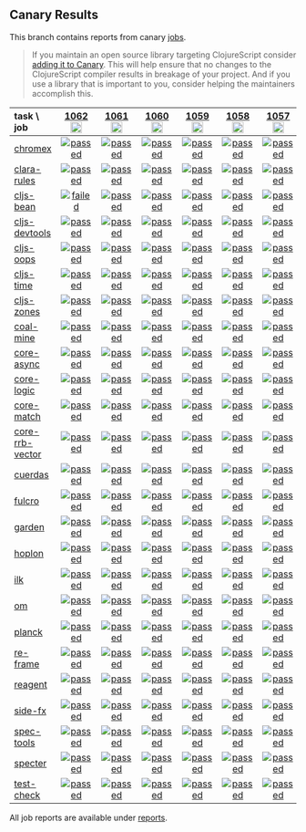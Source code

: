 ## Canary Results

This branch contains reports from canary [jobs](https://github.com/cljs-oss/canary/tree/jobs).

> If you maintain an open source library targeting ClojureScript consider [adding it to Canary](https://github.com/cljs-oss/canary/tree/master#how-to-participate). This will help ensure that no changes to the ClojureScript compiler results in breakage of your project. And if you use a library that is important to you, consider helping the maintainers accomplish this.

[//]: # (begin_overview_table)

| task \ job | <a href="reports/2019/08/19/job-001062-1.10.573-4e29b79df" title="job #1062&#xA;&#xA;job -c mfikes -r CLJS-3069&#xA;&#xA;requested by Mike Fikes (@mfikes) on 2019-08-19T22:54:25Z">1062<br/><img width=20 height=20 src="https://avatars1.githubusercontent.com/u/1723464?v=4&s=60"></a> | <a href="reports/2019/08/19/job-001061-1.10.573-faec20acc" title="job #1061&#xA;&#xA;job -c mfikes -r CLJS-2823&#xA;&#xA;requested by Mike Fikes (@mfikes) on 2019-08-19T21:05:05Z">1061<br/><img width=20 height=20 src="https://avatars1.githubusercontent.com/u/1723464?v=4&s=60"></a> | <a href="reports/2019/08/19/job-001060-1.10.573-bfc2d2f0b" title="job #1060&#xA;&#xA;job -c mfikes -r CLJS-2874&#xA;&#xA;requested by Mike Fikes (@mfikes) on 2019-08-19T20:13:37Z">1060<br/><img width=20 height=20 src="https://avatars1.githubusercontent.com/u/1723464?v=4&s=60"></a> | <a href="reports/2019/08/19/job-001059-1.10.572-b38ded99" title="job #1059&#xA;&#xA;job&#xA;&#xA;requested by BinaryAge Bot (@babot) on 2019-08-19T06:00:09Z">1059<br/><img width=20 height=20 src="https://avatars0.githubusercontent.com/u/1476765?v=4&s=60"></a> | <a href="reports/2019/08/17/job-001058-1.10.572-b38ded99" title="job #1058&#xA;&#xA;job&#xA;&#xA;requested by BinaryAge Bot (@babot) on 2019-08-17T19:43:05Z">1058<br/><img width=20 height=20 src="https://avatars0.githubusercontent.com/u/1476765?v=4&s=60"></a> | <a href="reports/2019/08/15/job-001057-1.10.572-b38ded99" title="job #1057&#xA;&#xA;job&#xA;&#xA;requested by BinaryAge Bot (@babot) on 2019-08-15T06:00:08Z">1057<br/><img width=20 height=20 src="https://avatars0.githubusercontent.com/u/1476765?v=4&s=60"></a> | <a href="reports/2019/08/14/job-001056-1.10.572-b38ded99" title="job #1056&#xA;&#xA;job&#xA;&#xA;requested by BinaryAge Bot (@babot) on 2019-08-14T06:01:22Z">1056<br/><img width=20 height=20 src="https://avatars0.githubusercontent.com/u/1476765?v=4&s=60"></a> | <a href="reports/2019/08/13/job-001055-1.10.572-b38ded99" title="job #1055&#xA;&#xA;job&#xA;&#xA;requested by BinaryAge Bot (@babot) on 2019-08-13T06:00:13Z">1055<br/><img width=20 height=20 src="https://avatars0.githubusercontent.com/u/1476765?v=4&s=60"></a> | <a href="reports/2019/08/12/job-001054-1.10.572-b38ded99" title="job #1054&#xA;&#xA;job&#xA;&#xA;requested by Mike Fikes (@mfikes) on 2019-08-12T18:30:49Z">1054<br/><img width=20 height=20 src="https://avatars1.githubusercontent.com/u/1723464?v=4&s=60"></a> | <a href="reports/2019/08/12/job-001053-1.10.571-3f5a60a3" title="job #1053&#xA;&#xA;job&#xA;&#xA;requested by BinaryAge Bot (@babot) on 2019-08-12T06:00:14Z">1053<br/><img width=20 height=20 src="https://avatars0.githubusercontent.com/u/1476765?v=4&s=60"></a> |
| :--- | :---: | :---: | :---: | :---: | :---: | :---: | :---: | :---: | :---: | :---: |
| [chromex](https://github.com/binaryage/chromex) | <a href="reports/2019/08/19/job-001062-1.10.573-4e29b79df#-chromex"><img title="passed" src="http://box.binaryage.com/s-passed.svg"><a> | <a href="reports/2019/08/19/job-001061-1.10.573-faec20acc#-chromex"><img title="passed" src="http://box.binaryage.com/s-passed.svg"><a> | <a href="reports/2019/08/19/job-001060-1.10.573-bfc2d2f0b#-chromex"><img title="passed" src="http://box.binaryage.com/s-passed.svg"><a> | <a href="reports/2019/08/19/job-001059-1.10.572-b38ded99#-chromex"><img title="passed" src="http://box.binaryage.com/s-passed.svg"><a> | <a href="reports/2019/08/17/job-001058-1.10.572-b38ded99#-chromex"><img title="passed" src="http://box.binaryage.com/s-passed.svg"><a> | <a href="reports/2019/08/15/job-001057-1.10.572-b38ded99#-chromex"><img title="passed" src="http://box.binaryage.com/s-passed.svg"><a> | <a href="reports/2019/08/14/job-001056-1.10.572-b38ded99#-chromex"><img title="passed" src="http://box.binaryage.com/s-passed.svg"><a> | <a href="reports/2019/08/13/job-001055-1.10.572-b38ded99#-chromex"><img title="passed" src="http://box.binaryage.com/s-passed.svg"><a> | <a href="reports/2019/08/12/job-001054-1.10.572-b38ded99#-chromex"><img title="passed" src="http://box.binaryage.com/s-passed.svg"><a> | <a href="reports/2019/08/12/job-001053-1.10.571-3f5a60a3#-chromex"><img title="passed" src="http://box.binaryage.com/s-passed.svg"><a> |
| [clara-rules](https://github.com/cerner/clara-rules) | <a href="reports/2019/08/19/job-001062-1.10.573-4e29b79df#-clara-rules"><img title="passed" src="http://box.binaryage.com/s-passed.svg"><a> | <a href="reports/2019/08/19/job-001061-1.10.573-faec20acc#-clara-rules"><img title="passed" src="http://box.binaryage.com/s-passed.svg"><a> | <a href="reports/2019/08/19/job-001060-1.10.573-bfc2d2f0b#-clara-rules"><img title="passed" src="http://box.binaryage.com/s-passed.svg"><a> | <a href="reports/2019/08/19/job-001059-1.10.572-b38ded99#-clara-rules"><img title="passed" src="http://box.binaryage.com/s-passed.svg"><a> | <a href="reports/2019/08/17/job-001058-1.10.572-b38ded99#-clara-rules"><img title="passed" src="http://box.binaryage.com/s-passed.svg"><a> | <a href="reports/2019/08/15/job-001057-1.10.572-b38ded99#-clara-rules"><img title="passed" src="http://box.binaryage.com/s-passed.svg"><a> | <a href="reports/2019/08/14/job-001056-1.10.572-b38ded99#-clara-rules"><img title="passed" src="http://box.binaryage.com/s-passed.svg"><a> | <a href="reports/2019/08/13/job-001055-1.10.572-b38ded99#-clara-rules"><img title="passed" src="http://box.binaryage.com/s-passed.svg"><a> | <a href="reports/2019/08/12/job-001054-1.10.572-b38ded99#-clara-rules"><img title="passed" src="http://box.binaryage.com/s-passed.svg"><a> | <a href="reports/2019/08/12/job-001053-1.10.571-3f5a60a3#-clara-rules"><img title="passed" src="http://box.binaryage.com/s-passed.svg"><a> |
| [cljs-bean](https://github.com/mfikes/cljs-bean) | <a href="reports/2019/08/19/job-001062-1.10.573-4e29b79df#-cljs-bean"><img title="failed" src="http://box.binaryage.com/s-failed.svg"><a> | <a href="reports/2019/08/19/job-001061-1.10.573-faec20acc#-cljs-bean"><img title="passed" src="http://box.binaryage.com/s-passed.svg"><a> | <a href="reports/2019/08/19/job-001060-1.10.573-bfc2d2f0b#-cljs-bean"><img title="passed" src="http://box.binaryage.com/s-passed.svg"><a> | <a href="reports/2019/08/19/job-001059-1.10.572-b38ded99#-cljs-bean"><img title="passed" src="http://box.binaryage.com/s-passed.svg"><a> | <a href="reports/2019/08/17/job-001058-1.10.572-b38ded99#-cljs-bean"><img title="passed" src="http://box.binaryage.com/s-passed.svg"><a> | <a href="reports/2019/08/15/job-001057-1.10.572-b38ded99#-cljs-bean"><img title="passed" src="http://box.binaryage.com/s-passed.svg"><a> | <a href="reports/2019/08/14/job-001056-1.10.572-b38ded99#-cljs-bean"><img title="passed" src="http://box.binaryage.com/s-passed.svg"><a> | <a href="reports/2019/08/13/job-001055-1.10.572-b38ded99#-cljs-bean"><img title="passed" src="http://box.binaryage.com/s-passed.svg"><a> | <a href="reports/2019/08/12/job-001054-1.10.572-b38ded99#-cljs-bean"><img title="passed" src="http://box.binaryage.com/s-passed.svg"><a> | <a href="reports/2019/08/12/job-001053-1.10.571-3f5a60a3#-cljs-bean"><img title="passed" src="http://box.binaryage.com/s-passed.svg"><a> |
| [cljs-devtools](https://github.com/binaryage/cljs-devtools) | <a href="reports/2019/08/19/job-001062-1.10.573-4e29b79df#-cljs-devtools"><img title="passed" src="http://box.binaryage.com/s-passed.svg"><a> | <a href="reports/2019/08/19/job-001061-1.10.573-faec20acc#-cljs-devtools"><img title="passed" src="http://box.binaryage.com/s-passed.svg"><a> | <a href="reports/2019/08/19/job-001060-1.10.573-bfc2d2f0b#-cljs-devtools"><img title="passed" src="http://box.binaryage.com/s-passed.svg"><a> | <a href="reports/2019/08/19/job-001059-1.10.572-b38ded99#-cljs-devtools"><img title="passed" src="http://box.binaryage.com/s-passed.svg"><a> | <a href="reports/2019/08/17/job-001058-1.10.572-b38ded99#-cljs-devtools"><img title="passed" src="http://box.binaryage.com/s-passed.svg"><a> | <a href="reports/2019/08/15/job-001057-1.10.572-b38ded99#-cljs-devtools"><img title="passed" src="http://box.binaryage.com/s-passed.svg"><a> | <a href="reports/2019/08/14/job-001056-1.10.572-b38ded99#-cljs-devtools"><img title="passed" src="http://box.binaryage.com/s-passed.svg"><a> | <a href="reports/2019/08/13/job-001055-1.10.572-b38ded99#-cljs-devtools"><img title="passed" src="http://box.binaryage.com/s-passed.svg"><a> | <a href="reports/2019/08/12/job-001054-1.10.572-b38ded99#-cljs-devtools"><img title="passed" src="http://box.binaryage.com/s-passed.svg"><a> | <a href="reports/2019/08/12/job-001053-1.10.571-3f5a60a3#-cljs-devtools"><img title="passed" src="http://box.binaryage.com/s-passed.svg"><a> |
| [cljs-oops](https://github.com/binaryage/cljs-oops) | <a href="reports/2019/08/19/job-001062-1.10.573-4e29b79df#-cljs-oops"><img title="passed" src="http://box.binaryage.com/s-passed.svg"><a> | <a href="reports/2019/08/19/job-001061-1.10.573-faec20acc#-cljs-oops"><img title="passed" src="http://box.binaryage.com/s-passed.svg"><a> | <a href="reports/2019/08/19/job-001060-1.10.573-bfc2d2f0b#-cljs-oops"><img title="passed" src="http://box.binaryage.com/s-passed.svg"><a> | <a href="reports/2019/08/19/job-001059-1.10.572-b38ded99#-cljs-oops"><img title="passed" src="http://box.binaryage.com/s-passed.svg"><a> | <a href="reports/2019/08/17/job-001058-1.10.572-b38ded99#-cljs-oops"><img title="passed" src="http://box.binaryage.com/s-passed.svg"><a> | <a href="reports/2019/08/15/job-001057-1.10.572-b38ded99#-cljs-oops"><img title="passed" src="http://box.binaryage.com/s-passed.svg"><a> | <a href="reports/2019/08/14/job-001056-1.10.572-b38ded99#-cljs-oops"><img title="passed" src="http://box.binaryage.com/s-passed.svg"><a> | <a href="reports/2019/08/13/job-001055-1.10.572-b38ded99#-cljs-oops"><img title="passed" src="http://box.binaryage.com/s-passed.svg"><a> | <a href="reports/2019/08/12/job-001054-1.10.572-b38ded99#-cljs-oops"><img title="passed" src="http://box.binaryage.com/s-passed.svg"><a> | <a href="reports/2019/08/12/job-001053-1.10.571-3f5a60a3#-cljs-oops"><img title="passed" src="http://box.binaryage.com/s-passed.svg"><a> |
| [cljs-time](https://github.com/andrewmcveigh/cljs-time) | <a href="reports/2019/08/19/job-001062-1.10.573-4e29b79df#-cljs-time"><img title="passed" src="http://box.binaryage.com/s-passed.svg"><a> | <a href="reports/2019/08/19/job-001061-1.10.573-faec20acc#-cljs-time"><img title="passed" src="http://box.binaryage.com/s-passed.svg"><a> | <a href="reports/2019/08/19/job-001060-1.10.573-bfc2d2f0b#-cljs-time"><img title="passed" src="http://box.binaryage.com/s-passed.svg"><a> | <a href="reports/2019/08/19/job-001059-1.10.572-b38ded99#-cljs-time"><img title="passed" src="http://box.binaryage.com/s-passed.svg"><a> | <a href="reports/2019/08/17/job-001058-1.10.572-b38ded99#-cljs-time"><img title="passed" src="http://box.binaryage.com/s-passed.svg"><a> | <a href="reports/2019/08/15/job-001057-1.10.572-b38ded99#-cljs-time"><img title="passed" src="http://box.binaryage.com/s-passed.svg"><a> | <a href="reports/2019/08/14/job-001056-1.10.572-b38ded99#-cljs-time"><img title="passed" src="http://box.binaryage.com/s-passed.svg"><a> | <a href="reports/2019/08/13/job-001055-1.10.572-b38ded99#-cljs-time"><img title="passed" src="http://box.binaryage.com/s-passed.svg"><a> | <a href="reports/2019/08/12/job-001054-1.10.572-b38ded99#-cljs-time"><img title="passed" src="http://box.binaryage.com/s-passed.svg"><a> | <a href="reports/2019/08/12/job-001053-1.10.571-3f5a60a3#-cljs-time"><img title="passed" src="http://box.binaryage.com/s-passed.svg"><a> |
| [cljs-zones](https://github.com/binaryage/cljs-zones) | <a href="reports/2019/08/19/job-001062-1.10.573-4e29b79df#-cljs-zones"><img title="passed" src="http://box.binaryage.com/s-passed.svg"><a> | <a href="reports/2019/08/19/job-001061-1.10.573-faec20acc#-cljs-zones"><img title="passed" src="http://box.binaryage.com/s-passed.svg"><a> | <a href="reports/2019/08/19/job-001060-1.10.573-bfc2d2f0b#-cljs-zones"><img title="passed" src="http://box.binaryage.com/s-passed.svg"><a> | <a href="reports/2019/08/19/job-001059-1.10.572-b38ded99#-cljs-zones"><img title="passed" src="http://box.binaryage.com/s-passed.svg"><a> | <a href="reports/2019/08/17/job-001058-1.10.572-b38ded99#-cljs-zones"><img title="passed" src="http://box.binaryage.com/s-passed.svg"><a> | <a href="reports/2019/08/15/job-001057-1.10.572-b38ded99#-cljs-zones"><img title="passed" src="http://box.binaryage.com/s-passed.svg"><a> | <a href="reports/2019/08/14/job-001056-1.10.572-b38ded99#-cljs-zones"><img title="passed" src="http://box.binaryage.com/s-passed.svg"><a> | <a href="reports/2019/08/13/job-001055-1.10.572-b38ded99#-cljs-zones"><img title="passed" src="http://box.binaryage.com/s-passed.svg"><a> | <a href="reports/2019/08/12/job-001054-1.10.572-b38ded99#-cljs-zones"><img title="passed" src="http://box.binaryage.com/s-passed.svg"><a> | <a href="reports/2019/08/12/job-001053-1.10.571-3f5a60a3#-cljs-zones"><img title="passed" src="http://box.binaryage.com/s-passed.svg"><a> |
| [coal-mine](https://github.com/mfikes/coal-mine) | <a href="reports/2019/08/19/job-001062-1.10.573-4e29b79df#-coal-mine"><img title="passed" src="http://box.binaryage.com/s-passed.svg"><a> | <a href="reports/2019/08/19/job-001061-1.10.573-faec20acc#-coal-mine"><img title="passed" src="http://box.binaryage.com/s-passed.svg"><a> | <a href="reports/2019/08/19/job-001060-1.10.573-bfc2d2f0b#-coal-mine"><img title="passed" src="http://box.binaryage.com/s-passed.svg"><a> | <a href="reports/2019/08/19/job-001059-1.10.572-b38ded99#-coal-mine"><img title="passed" src="http://box.binaryage.com/s-passed.svg"><a> | <a href="reports/2019/08/17/job-001058-1.10.572-b38ded99#-coal-mine"><img title="passed" src="http://box.binaryage.com/s-passed.svg"><a> | <a href="reports/2019/08/15/job-001057-1.10.572-b38ded99#-coal-mine"><img title="passed" src="http://box.binaryage.com/s-passed.svg"><a> | <a href="reports/2019/08/14/job-001056-1.10.572-b38ded99#-coal-mine"><img title="passed" src="http://box.binaryage.com/s-passed.svg"><a> | <a href="reports/2019/08/13/job-001055-1.10.572-b38ded99#-coal-mine"><img title="passed" src="http://box.binaryage.com/s-passed.svg"><a> | <a href="reports/2019/08/12/job-001054-1.10.572-b38ded99#-coal-mine"><img title="passed" src="http://box.binaryage.com/s-passed.svg"><a> | <a href="reports/2019/08/12/job-001053-1.10.571-3f5a60a3#-coal-mine"><img title="passed" src="http://box.binaryage.com/s-passed.svg"><a> |
| [core-async](https://github.com/clojure/core.async) | <a href="reports/2019/08/19/job-001062-1.10.573-4e29b79df#-core-async"><img title="passed" src="http://box.binaryage.com/s-passed.svg"><a> | <a href="reports/2019/08/19/job-001061-1.10.573-faec20acc#-core-async"><img title="passed" src="http://box.binaryage.com/s-passed.svg"><a> | <a href="reports/2019/08/19/job-001060-1.10.573-bfc2d2f0b#-core-async"><img title="passed" src="http://box.binaryage.com/s-passed.svg"><a> | <a href="reports/2019/08/19/job-001059-1.10.572-b38ded99#-core-async"><img title="passed" src="http://box.binaryage.com/s-passed.svg"><a> | <a href="reports/2019/08/17/job-001058-1.10.572-b38ded99#-core-async"><img title="passed" src="http://box.binaryage.com/s-passed.svg"><a> | <a href="reports/2019/08/15/job-001057-1.10.572-b38ded99#-core-async"><img title="passed" src="http://box.binaryage.com/s-passed.svg"><a> | <a href="reports/2019/08/14/job-001056-1.10.572-b38ded99#-core-async"><img title="passed" src="http://box.binaryage.com/s-passed.svg"><a> | <a href="reports/2019/08/13/job-001055-1.10.572-b38ded99#-core-async"><img title="passed" src="http://box.binaryage.com/s-passed.svg"><a> | <a href="reports/2019/08/12/job-001054-1.10.572-b38ded99#-core-async"><img title="passed" src="http://box.binaryage.com/s-passed.svg"><a> | <a href="reports/2019/08/12/job-001053-1.10.571-3f5a60a3#-core-async"><img title="passed" src="http://box.binaryage.com/s-passed.svg"><a> |
| [core-logic](https://github.com/clojure/core.logic) | <a href="reports/2019/08/19/job-001062-1.10.573-4e29b79df#-core-logic"><img title="passed" src="http://box.binaryage.com/s-passed.svg"><a> | <a href="reports/2019/08/19/job-001061-1.10.573-faec20acc#-core-logic"><img title="passed" src="http://box.binaryage.com/s-passed.svg"><a> | <a href="reports/2019/08/19/job-001060-1.10.573-bfc2d2f0b#-core-logic"><img title="passed" src="http://box.binaryage.com/s-passed.svg"><a> | <a href="reports/2019/08/19/job-001059-1.10.572-b38ded99#-core-logic"><img title="passed" src="http://box.binaryage.com/s-passed.svg"><a> | <a href="reports/2019/08/17/job-001058-1.10.572-b38ded99#-core-logic"><img title="passed" src="http://box.binaryage.com/s-passed.svg"><a> | <a href="reports/2019/08/15/job-001057-1.10.572-b38ded99#-core-logic"><img title="passed" src="http://box.binaryage.com/s-passed.svg"><a> | <a href="reports/2019/08/14/job-001056-1.10.572-b38ded99#-core-logic"><img title="passed" src="http://box.binaryage.com/s-passed.svg"><a> | <a href="reports/2019/08/13/job-001055-1.10.572-b38ded99#-core-logic"><img title="passed" src="http://box.binaryage.com/s-passed.svg"><a> | <a href="reports/2019/08/12/job-001054-1.10.572-b38ded99#-core-logic"><img title="passed" src="http://box.binaryage.com/s-passed.svg"><a> | <a href="reports/2019/08/12/job-001053-1.10.571-3f5a60a3#-core-logic"><img title="passed" src="http://box.binaryage.com/s-passed.svg"><a> |
| [core-match](https://github.com/clojure/core.match) | <a href="reports/2019/08/19/job-001062-1.10.573-4e29b79df#-core-match"><img title="passed" src="http://box.binaryage.com/s-passed.svg"><a> | <a href="reports/2019/08/19/job-001061-1.10.573-faec20acc#-core-match"><img title="passed" src="http://box.binaryage.com/s-passed.svg"><a> | <a href="reports/2019/08/19/job-001060-1.10.573-bfc2d2f0b#-core-match"><img title="passed" src="http://box.binaryage.com/s-passed.svg"><a> | <a href="reports/2019/08/19/job-001059-1.10.572-b38ded99#-core-match"><img title="passed" src="http://box.binaryage.com/s-passed.svg"><a> | <a href="reports/2019/08/17/job-001058-1.10.572-b38ded99#-core-match"><img title="passed" src="http://box.binaryage.com/s-passed.svg"><a> | <a href="reports/2019/08/15/job-001057-1.10.572-b38ded99#-core-match"><img title="passed" src="http://box.binaryage.com/s-passed.svg"><a> | <a href="reports/2019/08/14/job-001056-1.10.572-b38ded99#-core-match"><img title="passed" src="http://box.binaryage.com/s-passed.svg"><a> | <a href="reports/2019/08/13/job-001055-1.10.572-b38ded99#-core-match"><img title="passed" src="http://box.binaryage.com/s-passed.svg"><a> | <a href="reports/2019/08/12/job-001054-1.10.572-b38ded99#-core-match"><img title="passed" src="http://box.binaryage.com/s-passed.svg"><a> | <a href="reports/2019/08/12/job-001053-1.10.571-3f5a60a3#-core-match"><img title="passed" src="http://box.binaryage.com/s-passed.svg"><a> |
| [core-rrb-vector](https://github.com/clojure/core.rrb-vector) | <a href="reports/2019/08/19/job-001062-1.10.573-4e29b79df#-core-rrb-vector"><img title="passed" src="http://box.binaryage.com/s-passed.svg"><a> | <a href="reports/2019/08/19/job-001061-1.10.573-faec20acc#-core-rrb-vector"><img title="passed" src="http://box.binaryage.com/s-passed.svg"><a> | <a href="reports/2019/08/19/job-001060-1.10.573-bfc2d2f0b#-core-rrb-vector"><img title="passed" src="http://box.binaryage.com/s-passed.svg"><a> | <a href="reports/2019/08/19/job-001059-1.10.572-b38ded99#-core-rrb-vector"><img title="passed" src="http://box.binaryage.com/s-passed.svg"><a> | <a href="reports/2019/08/17/job-001058-1.10.572-b38ded99#-core-rrb-vector"><img title="passed" src="http://box.binaryage.com/s-passed.svg"><a> | <a href="reports/2019/08/15/job-001057-1.10.572-b38ded99#-core-rrb-vector"><img title="passed" src="http://box.binaryage.com/s-passed.svg"><a> | <a href="reports/2019/08/14/job-001056-1.10.572-b38ded99#-core-rrb-vector"><img title="passed" src="http://box.binaryage.com/s-passed.svg"><a> | <a href="reports/2019/08/13/job-001055-1.10.572-b38ded99#-core-rrb-vector"><img title="passed" src="http://box.binaryage.com/s-passed.svg"><a> | <a href="reports/2019/08/12/job-001054-1.10.572-b38ded99#-core-rrb-vector"><img title="passed" src="http://box.binaryage.com/s-passed.svg"><a> | <a href="reports/2019/08/12/job-001053-1.10.571-3f5a60a3#-core-rrb-vector"><img title="passed" src="http://box.binaryage.com/s-passed.svg"><a> |
| [cuerdas](https://github.com/funcool/cuerdas) | <a href="reports/2019/08/19/job-001062-1.10.573-4e29b79df#-cuerdas"><img title="passed" src="http://box.binaryage.com/s-passed.svg"><a> | <a href="reports/2019/08/19/job-001061-1.10.573-faec20acc#-cuerdas"><img title="passed" src="http://box.binaryage.com/s-passed.svg"><a> | <a href="reports/2019/08/19/job-001060-1.10.573-bfc2d2f0b#-cuerdas"><img title="passed" src="http://box.binaryage.com/s-passed.svg"><a> | <a href="reports/2019/08/19/job-001059-1.10.572-b38ded99#-cuerdas"><img title="passed" src="http://box.binaryage.com/s-passed.svg"><a> | <a href="reports/2019/08/17/job-001058-1.10.572-b38ded99#-cuerdas"><img title="passed" src="http://box.binaryage.com/s-passed.svg"><a> | <a href="reports/2019/08/15/job-001057-1.10.572-b38ded99#-cuerdas"><img title="passed" src="http://box.binaryage.com/s-passed.svg"><a> | <a href="reports/2019/08/14/job-001056-1.10.572-b38ded99#-cuerdas"><img title="passed" src="http://box.binaryage.com/s-passed.svg"><a> | <a href="reports/2019/08/13/job-001055-1.10.572-b38ded99#-cuerdas"><img title="passed" src="http://box.binaryage.com/s-passed.svg"><a> | <a href="reports/2019/08/12/job-001054-1.10.572-b38ded99#-cuerdas"><img title="passed" src="http://box.binaryage.com/s-passed.svg"><a> | <a href="reports/2019/08/12/job-001053-1.10.571-3f5a60a3#-cuerdas"><img title="passed" src="http://box.binaryage.com/s-passed.svg"><a> |
| [fulcro](https://github.com/fulcrologic/fulcro) | <a href="reports/2019/08/19/job-001062-1.10.573-4e29b79df#-fulcro"><img title="passed" src="http://box.binaryage.com/s-passed.svg"><a> | <a href="reports/2019/08/19/job-001061-1.10.573-faec20acc#-fulcro"><img title="passed" src="http://box.binaryage.com/s-passed.svg"><a> | <a href="reports/2019/08/19/job-001060-1.10.573-bfc2d2f0b#-fulcro"><img title="passed" src="http://box.binaryage.com/s-passed.svg"><a> | <a href="reports/2019/08/19/job-001059-1.10.572-b38ded99#-fulcro"><img title="passed" src="http://box.binaryage.com/s-passed.svg"><a> | <a href="reports/2019/08/17/job-001058-1.10.572-b38ded99#-fulcro"><img title="passed" src="http://box.binaryage.com/s-passed.svg"><a> | <a href="reports/2019/08/15/job-001057-1.10.572-b38ded99#-fulcro"><img title="passed" src="http://box.binaryage.com/s-passed.svg"><a> | <a href="reports/2019/08/14/job-001056-1.10.572-b38ded99#-fulcro"><img title="passed" src="http://box.binaryage.com/s-passed.svg"><a> | <a href="reports/2019/08/13/job-001055-1.10.572-b38ded99#-fulcro"><img title="passed" src="http://box.binaryage.com/s-passed.svg"><a> | <a href="reports/2019/08/12/job-001054-1.10.572-b38ded99#-fulcro"><img title="passed" src="http://box.binaryage.com/s-passed.svg"><a> | <a href="reports/2019/08/12/job-001053-1.10.571-3f5a60a3#-fulcro"><img title="passed" src="http://box.binaryage.com/s-passed.svg"><a> |
| [garden](https://github.com/noprompt/garden) | <a href="reports/2019/08/19/job-001062-1.10.573-4e29b79df#-garden"><img title="passed" src="http://box.binaryage.com/s-passed.svg"><a> | <a href="reports/2019/08/19/job-001061-1.10.573-faec20acc#-garden"><img title="passed" src="http://box.binaryage.com/s-passed.svg"><a> | <a href="reports/2019/08/19/job-001060-1.10.573-bfc2d2f0b#-garden"><img title="passed" src="http://box.binaryage.com/s-passed.svg"><a> | <a href="reports/2019/08/19/job-001059-1.10.572-b38ded99#-garden"><img title="passed" src="http://box.binaryage.com/s-passed.svg"><a> | <a href="reports/2019/08/17/job-001058-1.10.572-b38ded99#-garden"><img title="passed" src="http://box.binaryage.com/s-passed.svg"><a> | <a href="reports/2019/08/15/job-001057-1.10.572-b38ded99#-garden"><img title="passed" src="http://box.binaryage.com/s-passed.svg"><a> | <a href="reports/2019/08/14/job-001056-1.10.572-b38ded99#-garden"><img title="passed" src="http://box.binaryage.com/s-passed.svg"><a> | <a href="reports/2019/08/13/job-001055-1.10.572-b38ded99#-garden"><img title="passed" src="http://box.binaryage.com/s-passed.svg"><a> | <a href="reports/2019/08/12/job-001054-1.10.572-b38ded99#-garden"><img title="passed" src="http://box.binaryage.com/s-passed.svg"><a> | <a href="reports/2019/08/12/job-001053-1.10.571-3f5a60a3#-garden"><img title="passed" src="http://box.binaryage.com/s-passed.svg"><a> |
| [hoplon](https://github.com/hoplon/hoplon) | <a href="reports/2019/08/19/job-001062-1.10.573-4e29b79df#-hoplon"><img title="passed" src="http://box.binaryage.com/s-passed.svg"><a> | <a href="reports/2019/08/19/job-001061-1.10.573-faec20acc#-hoplon"><img title="passed" src="http://box.binaryage.com/s-passed.svg"><a> | <a href="reports/2019/08/19/job-001060-1.10.573-bfc2d2f0b#-hoplon"><img title="passed" src="http://box.binaryage.com/s-passed.svg"><a> | <a href="reports/2019/08/19/job-001059-1.10.572-b38ded99#-hoplon"><img title="passed" src="http://box.binaryage.com/s-passed.svg"><a> | <a href="reports/2019/08/17/job-001058-1.10.572-b38ded99#-hoplon"><img title="passed" src="http://box.binaryage.com/s-passed.svg"><a> | <a href="reports/2019/08/15/job-001057-1.10.572-b38ded99#-hoplon"><img title="passed" src="http://box.binaryage.com/s-passed.svg"><a> | <a href="reports/2019/08/14/job-001056-1.10.572-b38ded99#-hoplon"><img title="passed" src="http://box.binaryage.com/s-passed.svg"><a> | <a href="reports/2019/08/13/job-001055-1.10.572-b38ded99#-hoplon"><img title="passed" src="http://box.binaryage.com/s-passed.svg"><a> | <a href="reports/2019/08/12/job-001054-1.10.572-b38ded99#-hoplon"><img title="passed" src="http://box.binaryage.com/s-passed.svg"><a> | <a href="reports/2019/08/12/job-001053-1.10.571-3f5a60a3#-hoplon"><img title="failed" src="http://box.binaryage.com/s-failed.svg"><a> |
| [ilk](https://github.com/mfikes/ilk) | <a href="reports/2019/08/19/job-001062-1.10.573-4e29b79df#-ilk"><img title="passed" src="http://box.binaryage.com/s-passed.svg"><a> | <a href="reports/2019/08/19/job-001061-1.10.573-faec20acc#-ilk"><img title="passed" src="http://box.binaryage.com/s-passed.svg"><a> | <a href="reports/2019/08/19/job-001060-1.10.573-bfc2d2f0b#-ilk"><img title="passed" src="http://box.binaryage.com/s-passed.svg"><a> | <a href="reports/2019/08/19/job-001059-1.10.572-b38ded99#-ilk"><img title="passed" src="http://box.binaryage.com/s-passed.svg"><a> | <a href="reports/2019/08/17/job-001058-1.10.572-b38ded99#-ilk"><img title="passed" src="http://box.binaryage.com/s-passed.svg"><a> | <a href="reports/2019/08/15/job-001057-1.10.572-b38ded99#-ilk"><img title="passed" src="http://box.binaryage.com/s-passed.svg"><a> | <a href="reports/2019/08/14/job-001056-1.10.572-b38ded99#-ilk"><img title="passed" src="http://box.binaryage.com/s-passed.svg"><a> | <a href="reports/2019/08/13/job-001055-1.10.572-b38ded99#-ilk"><img title="passed" src="http://box.binaryage.com/s-passed.svg"><a> | <a href="reports/2019/08/12/job-001054-1.10.572-b38ded99#-ilk"><img title="passed" src="http://box.binaryage.com/s-passed.svg"><a> | <a href="reports/2019/08/12/job-001053-1.10.571-3f5a60a3#-ilk"><img title="passed" src="http://box.binaryage.com/s-passed.svg"><a> |
| [om](https://github.com/omcljs/om) | <a href="reports/2019/08/19/job-001062-1.10.573-4e29b79df#-om"><img title="passed" src="http://box.binaryage.com/s-passed.svg"><a> | <a href="reports/2019/08/19/job-001061-1.10.573-faec20acc#-om"><img title="passed" src="http://box.binaryage.com/s-passed.svg"><a> | <a href="reports/2019/08/19/job-001060-1.10.573-bfc2d2f0b#-om"><img title="passed" src="http://box.binaryage.com/s-passed.svg"><a> | <a href="reports/2019/08/19/job-001059-1.10.572-b38ded99#-om"><img title="passed" src="http://box.binaryage.com/s-passed.svg"><a> | <a href="reports/2019/08/17/job-001058-1.10.572-b38ded99#-om"><img title="passed" src="http://box.binaryage.com/s-passed.svg"><a> | <a href="reports/2019/08/15/job-001057-1.10.572-b38ded99#-om"><img title="passed" src="http://box.binaryage.com/s-passed.svg"><a> | <a href="reports/2019/08/14/job-001056-1.10.572-b38ded99#-om"><img title="passed" src="http://box.binaryage.com/s-passed.svg"><a> | <a href="reports/2019/08/13/job-001055-1.10.572-b38ded99#-om"><img title="passed" src="http://box.binaryage.com/s-passed.svg"><a> | <a href="reports/2019/08/12/job-001054-1.10.572-b38ded99#-om"><img title="passed" src="http://box.binaryage.com/s-passed.svg"><a> | <a href="reports/2019/08/12/job-001053-1.10.571-3f5a60a3#-om"><img title="passed" src="http://box.binaryage.com/s-passed.svg"><a> |
| [planck](https://github.com/planck-repl/planck) | <a href="reports/2019/08/19/job-001062-1.10.573-4e29b79df#-planck"><img title="passed" src="http://box.binaryage.com/s-passed.svg"><a> | <a href="reports/2019/08/19/job-001061-1.10.573-faec20acc#-planck"><img title="passed" src="http://box.binaryage.com/s-passed.svg"><a> | <a href="reports/2019/08/19/job-001060-1.10.573-bfc2d2f0b#-planck"><img title="passed" src="http://box.binaryage.com/s-passed.svg"><a> | <a href="reports/2019/08/19/job-001059-1.10.572-b38ded99#-planck"><img title="passed" src="http://box.binaryage.com/s-passed.svg"><a> | <a href="reports/2019/08/17/job-001058-1.10.572-b38ded99#-planck"><img title="passed" src="http://box.binaryage.com/s-passed.svg"><a> | <a href="reports/2019/08/15/job-001057-1.10.572-b38ded99#-planck"><img title="passed" src="http://box.binaryage.com/s-passed.svg"><a> | <a href="reports/2019/08/14/job-001056-1.10.572-b38ded99#-planck"><img title="passed" src="http://box.binaryage.com/s-passed.svg"><a> | <a href="reports/2019/08/13/job-001055-1.10.572-b38ded99#-planck"><img title="passed" src="http://box.binaryage.com/s-passed.svg"><a> | <a href="reports/2019/08/12/job-001054-1.10.572-b38ded99#-planck"><img title="passed" src="http://box.binaryage.com/s-passed.svg"><a> | <a href="reports/2019/08/12/job-001053-1.10.571-3f5a60a3#-planck"><img title="passed" src="http://box.binaryage.com/s-passed.svg"><a> |
| [re-frame](https://github.com/Day8/re-frame) | <a href="reports/2019/08/19/job-001062-1.10.573-4e29b79df#-re-frame"><img title="passed" src="http://box.binaryage.com/s-passed.svg"><a> | <a href="reports/2019/08/19/job-001061-1.10.573-faec20acc#-re-frame"><img title="passed" src="http://box.binaryage.com/s-passed.svg"><a> | <a href="reports/2019/08/19/job-001060-1.10.573-bfc2d2f0b#-re-frame"><img title="passed" src="http://box.binaryage.com/s-passed.svg"><a> | <a href="reports/2019/08/19/job-001059-1.10.572-b38ded99#-re-frame"><img title="passed" src="http://box.binaryage.com/s-passed.svg"><a> | <a href="reports/2019/08/17/job-001058-1.10.572-b38ded99#-re-frame"><img title="passed" src="http://box.binaryage.com/s-passed.svg"><a> | <a href="reports/2019/08/15/job-001057-1.10.572-b38ded99#-re-frame"><img title="passed" src="http://box.binaryage.com/s-passed.svg"><a> | <a href="reports/2019/08/14/job-001056-1.10.572-b38ded99#-re-frame"><img title="passed" src="http://box.binaryage.com/s-passed.svg"><a> | <a href="reports/2019/08/13/job-001055-1.10.572-b38ded99#-re-frame"><img title="passed" src="http://box.binaryage.com/s-passed.svg"><a> | <a href="reports/2019/08/12/job-001054-1.10.572-b38ded99#-re-frame"><img title="passed" src="http://box.binaryage.com/s-passed.svg"><a> | <a href="reports/2019/08/12/job-001053-1.10.571-3f5a60a3#-re-frame"><img title="passed" src="http://box.binaryage.com/s-passed.svg"><a> |
| [reagent](https://github.com/reagent-project/reagent) | <a href="reports/2019/08/19/job-001062-1.10.573-4e29b79df#-reagent"><img title="passed" src="http://box.binaryage.com/s-passed.svg"><a> | <a href="reports/2019/08/19/job-001061-1.10.573-faec20acc#-reagent"><img title="passed" src="http://box.binaryage.com/s-passed.svg"><a> | <a href="reports/2019/08/19/job-001060-1.10.573-bfc2d2f0b#-reagent"><img title="passed" src="http://box.binaryage.com/s-passed.svg"><a> | <a href="reports/2019/08/19/job-001059-1.10.572-b38ded99#-reagent"><img title="passed" src="http://box.binaryage.com/s-passed.svg"><a> | <a href="reports/2019/08/17/job-001058-1.10.572-b38ded99#-reagent"><img title="passed" src="http://box.binaryage.com/s-passed.svg"><a> | <a href="reports/2019/08/15/job-001057-1.10.572-b38ded99#-reagent"><img title="passed" src="http://box.binaryage.com/s-passed.svg"><a> | <a href="reports/2019/08/14/job-001056-1.10.572-b38ded99#-reagent"><img title="passed" src="http://box.binaryage.com/s-passed.svg"><a> | <a href="reports/2019/08/13/job-001055-1.10.572-b38ded99#-reagent"><img title="passed" src="http://box.binaryage.com/s-passed.svg"><a> | <a href="reports/2019/08/12/job-001054-1.10.572-b38ded99#-reagent"><img title="passed" src="http://box.binaryage.com/s-passed.svg"><a> | <a href="reports/2019/08/12/job-001053-1.10.571-3f5a60a3#-reagent"><img title="passed" src="http://box.binaryage.com/s-passed.svg"><a> |
| [side-fx](https://github.com/cljsrn/side-fx) | <a href="reports/2019/08/19/job-001062-1.10.573-4e29b79df#-side-fx"><img title="passed" src="http://box.binaryage.com/s-passed.svg"><a> | <a href="reports/2019/08/19/job-001061-1.10.573-faec20acc#-side-fx"><img title="passed" src="http://box.binaryage.com/s-passed.svg"><a> | <a href="reports/2019/08/19/job-001060-1.10.573-bfc2d2f0b#-side-fx"><img title="passed" src="http://box.binaryage.com/s-passed.svg"><a> | <a href="reports/2019/08/19/job-001059-1.10.572-b38ded99#-side-fx"><img title="passed" src="http://box.binaryage.com/s-passed.svg"><a> | <a href="reports/2019/08/17/job-001058-1.10.572-b38ded99#-side-fx"><img title="passed" src="http://box.binaryage.com/s-passed.svg"><a> | <a href="reports/2019/08/15/job-001057-1.10.572-b38ded99#-side-fx"><img title="passed" src="http://box.binaryage.com/s-passed.svg"><a> | <a href="reports/2019/08/14/job-001056-1.10.572-b38ded99#-side-fx"><img title="passed" src="http://box.binaryage.com/s-passed.svg"><a> | <a href="reports/2019/08/13/job-001055-1.10.572-b38ded99#-side-fx"><img title="passed" src="http://box.binaryage.com/s-passed.svg"><a> | <a href="reports/2019/08/12/job-001054-1.10.572-b38ded99#-side-fx"><img title="passed" src="http://box.binaryage.com/s-passed.svg"><a> | <a href="reports/2019/08/12/job-001053-1.10.571-3f5a60a3#-side-fx"><img title="passed" src="http://box.binaryage.com/s-passed.svg"><a> |
| [spec-tools](https://github.com/metosin/spec-tools) | <a href="reports/2019/08/19/job-001062-1.10.573-4e29b79df#-spec-tools"><img title="passed" src="http://box.binaryage.com/s-passed.svg"><a> | <a href="reports/2019/08/19/job-001061-1.10.573-faec20acc#-spec-tools"><img title="passed" src="http://box.binaryage.com/s-passed.svg"><a> | <a href="reports/2019/08/19/job-001060-1.10.573-bfc2d2f0b#-spec-tools"><img title="passed" src="http://box.binaryage.com/s-passed.svg"><a> | <a href="reports/2019/08/19/job-001059-1.10.572-b38ded99#-spec-tools"><img title="passed" src="http://box.binaryage.com/s-passed.svg"><a> | <a href="reports/2019/08/17/job-001058-1.10.572-b38ded99#-spec-tools"><img title="passed" src="http://box.binaryage.com/s-passed.svg"><a> | <a href="reports/2019/08/15/job-001057-1.10.572-b38ded99#-spec-tools"><img title="passed" src="http://box.binaryage.com/s-passed.svg"><a> | <a href="reports/2019/08/14/job-001056-1.10.572-b38ded99#-spec-tools"><img title="passed" src="http://box.binaryage.com/s-passed.svg"><a> | <a href="reports/2019/08/13/job-001055-1.10.572-b38ded99#-spec-tools"><img title="passed" src="http://box.binaryage.com/s-passed.svg"><a> | <a href="reports/2019/08/12/job-001054-1.10.572-b38ded99#-spec-tools"><img title="passed" src="http://box.binaryage.com/s-passed.svg"><a> | <a href="reports/2019/08/12/job-001053-1.10.571-3f5a60a3#-spec-tools"><img title="passed" src="http://box.binaryage.com/s-passed.svg"><a> |
| [specter](https://github.com/nathanmarz/specter) | <a href="reports/2019/08/19/job-001062-1.10.573-4e29b79df#-specter"><img title="passed" src="http://box.binaryage.com/s-passed.svg"><a> | <a href="reports/2019/08/19/job-001061-1.10.573-faec20acc#-specter"><img title="passed" src="http://box.binaryage.com/s-passed.svg"><a> | <a href="reports/2019/08/19/job-001060-1.10.573-bfc2d2f0b#-specter"><img title="passed" src="http://box.binaryage.com/s-passed.svg"><a> | <a href="reports/2019/08/19/job-001059-1.10.572-b38ded99#-specter"><img title="passed" src="http://box.binaryage.com/s-passed.svg"><a> | <a href="reports/2019/08/17/job-001058-1.10.572-b38ded99#-specter"><img title="passed" src="http://box.binaryage.com/s-passed.svg"><a> | <a href="reports/2019/08/15/job-001057-1.10.572-b38ded99#-specter"><img title="passed" src="http://box.binaryage.com/s-passed.svg"><a> | <a href="reports/2019/08/14/job-001056-1.10.572-b38ded99#-specter"><img title="passed" src="http://box.binaryage.com/s-passed.svg"><a> | <a href="reports/2019/08/13/job-001055-1.10.572-b38ded99#-specter"><img title="passed" src="http://box.binaryage.com/s-passed.svg"><a> | <a href="reports/2019/08/12/job-001054-1.10.572-b38ded99#-specter"><img title="passed" src="http://box.binaryage.com/s-passed.svg"><a> | <a href="reports/2019/08/12/job-001053-1.10.571-3f5a60a3#-specter"><img title="passed" src="http://box.binaryage.com/s-passed.svg"><a> |
| [test-check](https://github.com/clojure/test.check) | <a href="reports/2019/08/19/job-001062-1.10.573-4e29b79df#-test-check"><img title="passed" src="http://box.binaryage.com/s-passed.svg"><a> | <a href="reports/2019/08/19/job-001061-1.10.573-faec20acc#-test-check"><img title="passed" src="http://box.binaryage.com/s-passed.svg"><a> | <a href="reports/2019/08/19/job-001060-1.10.573-bfc2d2f0b#-test-check"><img title="passed" src="http://box.binaryage.com/s-passed.svg"><a> | <a href="reports/2019/08/19/job-001059-1.10.572-b38ded99#-test-check"><img title="passed" src="http://box.binaryage.com/s-passed.svg"><a> | <a href="reports/2019/08/17/job-001058-1.10.572-b38ded99#-test-check"><img title="passed" src="http://box.binaryage.com/s-passed.svg"><a> | <a href="reports/2019/08/15/job-001057-1.10.572-b38ded99#-test-check"><img title="passed" src="http://box.binaryage.com/s-passed.svg"><a> | <a href="reports/2019/08/14/job-001056-1.10.572-b38ded99#-test-check"><img title="passed" src="http://box.binaryage.com/s-passed.svg"><a> | <a href="reports/2019/08/13/job-001055-1.10.572-b38ded99#-test-check"><img title="passed" src="http://box.binaryage.com/s-passed.svg"><a> | <a href="reports/2019/08/12/job-001054-1.10.572-b38ded99#-test-check"><img title="passed" src="http://box.binaryage.com/s-passed.svg"><a> | <a href="reports/2019/08/12/job-001053-1.10.571-3f5a60a3#-test-check"><img title="passed" src="http://box.binaryage.com/s-passed.svg"><a> |

[//]: # (end_overview_table)

All job reports are available under [reports](reports).
